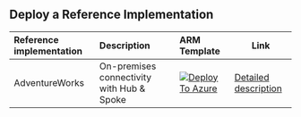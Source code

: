 ## Deploy a Reference Implementation

| Reference implementation | Description | ARM Template | Link |
|:-------------------------|:-------------|:-------------|------|
| AdventureWorks | On-premises connectivity with Hub & Spoke  |[![Deploy To Azure](https://learn.microsoft.com/azure/templates/media/deploy-to-azure.svg)](https://portal.azure.com/#blade/Microsoft_Azure_CreateUIDef/CustomDeploymentBlade/uri/https%3A%2F%2Fraw.githubusercontent.com%2Fkevinpz%2FEnterprise-Scale%2Fmain%2FeslzArm%2FeslzArm.json/uiFormDefinitionUri/https%3A%2F%2Fraw.githubusercontent.com%2Fkevinpz%2FEnterprise-Scale%2Fmain%2FeslzArm%2Feslz-portal.json) | [Detailed description](https://github.com/Azure/Enterprise-Scale/blob/main/docs/reference/adventureworks/README.md) |
